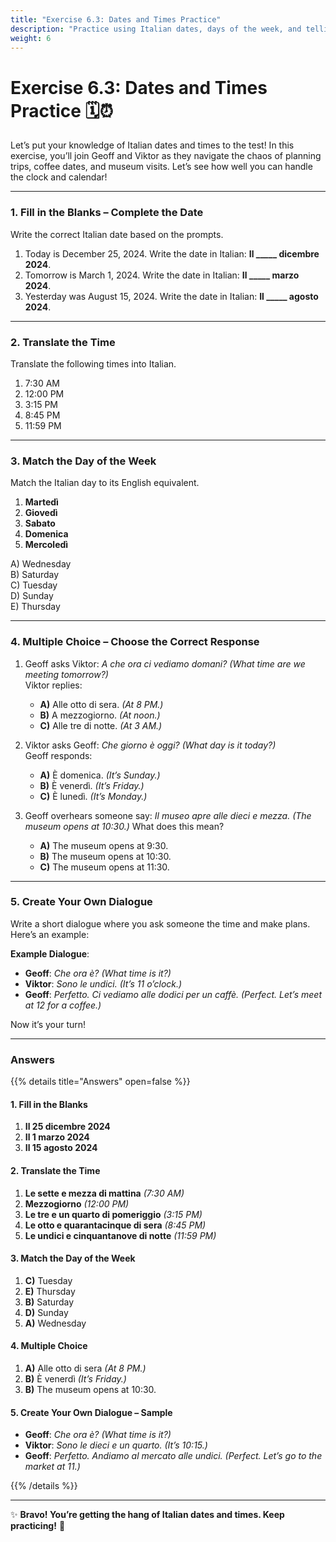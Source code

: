 ```yaml
---
title: "Exercise 6.3: Dates and Times Practice"
description: "Practice using Italian dates, days of the week, and telling time with fun scenarios."
weight: 6
---
```


# Exercise 6.3: Dates and Times Practice 🗓️⏰  

Let’s put your knowledge of Italian dates and times to the test! In this exercise, you’ll join Geoff and Viktor as they navigate the chaos of planning trips, coffee dates, and museum visits. Let’s see how well you can handle the clock and calendar!

---

### 1. Fill in the Blanks – Complete the Date  

Write the correct Italian date based on the prompts.  

1. Today is December 25, 2024. Write the date in Italian: **Il _____ dicembre 2024**.  
2. Tomorrow is March 1, 2024. Write the date in Italian: **Il _____ marzo 2024**.  
3. Yesterday was August 15, 2024. Write the date in Italian: **Il _____ agosto 2024**.  

---

### 2. Translate the Time  

Translate the following times into Italian.  

1. 7:30 AM  
2. 12:00 PM  
3. 3:15 PM  
4. 8:45 PM  
5. 11:59 PM  

---

### 3. Match the Day of the Week  

Match the Italian day to its English equivalent.  

1. **Martedì**  
2. **Giovedì**  
3. **Sabato**  
4. **Domenica**  
5. **Mercoledì**  

A) Wednesday  
B) Saturday  
C) Tuesday  
D) Sunday  
E) Thursday  

---

### 4. Multiple Choice – Choose the Correct Response  

1. Geoff asks Viktor: *A che ora ci vediamo domani?* *(What time are we meeting tomorrow?)*  
   Viktor replies:  
   - **A)** Alle otto di sera. *(At 8 PM.)*  
   - **B)** A mezzogiorno. *(At noon.)*  
   - **C)** Alle tre di notte. *(At 3 AM.)*  

2. Viktor asks Geoff: *Che giorno è oggi?* *(What day is it today?)*  
   Geoff responds:  
   - **A)** È domenica. *(It’s Sunday.)*  
   - **B)** È venerdì. *(It’s Friday.)*  
   - **C)** È lunedì. *(It’s Monday.)*  

3. Geoff overhears someone say: *Il museo apre alle dieci e mezza.* *(The museum opens at 10:30.)* What does this mean?  
   - **A)** The museum opens at 9:30.  
   - **B)** The museum opens at 10:30.  
   - **C)** The museum opens at 11:30.  

---

### 5. Create Your Own Dialogue  

Write a short dialogue where you ask someone the time and make plans. Here’s an example:

**Example Dialogue**:  
- **Geoff**: *Che ora è?* *(What time is it?)*  
- **Viktor**: *Sono le undici.* *(It’s 11 o’clock.)*  
- **Geoff**: *Perfetto. Ci vediamo alle dodici per un caffè.* *(Perfect. Let’s meet at 12 for a coffee.)*  

Now it’s your turn!  

---

### Answers  

{{% details title="Answers" open=false %}}  

#### 1. Fill in the Blanks  
1. **Il 25 dicembre 2024**  
2. **Il 1 marzo 2024**  
3. **Il 15 agosto 2024**  

#### 2. Translate the Time  
1. **Le sette e mezza di mattina** *(7:30 AM)*  
2. **Mezzogiorno** *(12:00 PM)*  
3. **Le tre e un quarto di pomeriggio** *(3:15 PM)*  
4. **Le otto e quarantacinque di sera** *(8:45 PM)*  
5. **Le undici e cinquantanove di notte** *(11:59 PM)*  

#### 3. Match the Day of the Week  
1. **C)** Tuesday  
2. **E)** Thursday  
3. **B)** Saturday  
4. **D)** Sunday  
5. **A)** Wednesday  

#### 4. Multiple Choice  
1. **A)** Alle otto di sera *(At 8 PM.)*  
2. **B)** È venerdì *(It’s Friday.)*  
3. **B)** The museum opens at 10:30.  

#### 5. Create Your Own Dialogue – Sample  
- **Geoff**: *Che ora è?* *(What time is it?)*  
- **Viktor**: *Sono le dieci e un quarto.* *(It’s 10:15.)*  
- **Geoff**: *Perfetto. Andiamo al mercato alle undici.* *(Perfect. Let’s go to the market at 11.)*  

{{% /details %}}  

---

✨ **Bravo! You’re getting the hang of Italian dates and times. Keep practicing!** 🌟  
